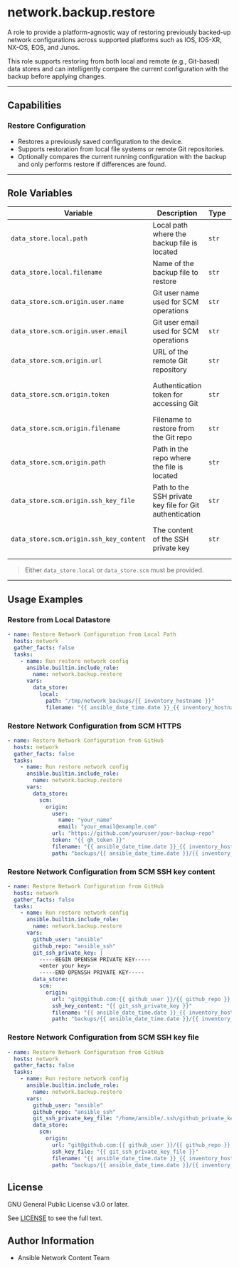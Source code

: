 # network.backup.restore

A role to provide a platform-agnostic way of restoring previously backed-up network configurations across supported platforms such as IOS, IOS-XR, NX-OS, EOS, and Junos.

This role supports restoring from both local and remote (e.g., Git-based) data stores and can intelligently compare the current configuration with the backup before applying changes.

---

## Capabilities

### Restore Configuration
- Restores a previously saved configuration to the device.
- Supports restoration from local file systems or remote Git repositories.
- Optionally compares the current running configuration with the backup and only performs restore if differences are found.

---

## Role Variables

| Variable | Description | Type | Required | Default |
|---------|-------------|------|----------|---------|
| `data_store.local.path` | Local path where the backup file is located | `str` | No | N/A |
| `data_store.local.filename` | Name of the backup file to restore | `str` | No | N/A |
| `data_store.scm.origin.user.name` | Git user name used for SCM operations | `str` | No | N/A |
| `data_store.scm.origin.user.email` | Git user email used for SCM operations | `str` | No | N/A |
| `data_store.scm.origin.url` | URL of the remote Git repository | `str` | Yes (if using SCM) | N/A |
| `data_store.scm.origin.token` | Authentication token for accessing Git | `str` | Yes (if using SCM HTTPS) | N/A |
| `data_store.scm.origin.filename` | Filename to restore from the Git repo | `str` | Yes (if using SCM) | N/A |
| `data_store.scm.origin.path` | Path in the repo where the file is located | `str` | No | N?A |
| `data_store.scm.origin.ssh_key_file` | Path to the SSH private key file for Git authentication | `str` | Yes (if using SCM SSH) | N/A |
| `data_store.scm.origin.ssh_key_content` | The content of the SSH private key | `str` | Yes (if using SCM SSH) | N/A |

> Either `data_store.local` or `data_store.scm` must be provided.

---

## Usage Examples

### Restore from Local Datastore

```yaml
- name: Restore Network Configuration from Local Path
  hosts: network
  gather_facts: false
  tasks:
    - name: Run restore network config
      ansible.builtin.include_role:
        name: network.backup.restore
      vars:
        data_store:
          local:
            path: "/tmp/network_backups/{{ inventory_hostname }}"
            filename: "{{ ansible_date_time.date }}_{{ inventory_hostname }}.txt"
```

### Restore Network Configuration from SCM HTTPS

```yaml
- name: Restore Network Configuration from GitHub
  hosts: network
  gather_facts: false
  tasks:
    - name: Run restore network config
      ansible.builtin.include_role:
        name: network.backup.restore
      vars:
        data_store:
          scm:
            origin:
              user:
                name: "your_name"
                email: "your_email@example.com"
              url: "https://github.com/youruser/your-backup-repo"
              token: "{{ gh_token }}"
              filename: "{{ ansible_date_time.date }}_{{ inventory_hostname }}.txt"
              path: "backups/{{ ansible_date_time.date }}/{{ inventory_hostname }}"
```

### Restore Network Configuration from SCM SSH key content

```yaml
- name: Restore Network Configuration from GitHub
  hosts: network
  gather_facts: false
  tasks:
    - name: Run restore network config
      ansible.builtin.include_role:
        name: network.backup.restore
      vars:
        github_user: "ansible"
        github_repo: "ansible_ssh"
        git_ssh_private_key: |
          -----BEGIN OPENSSH PRIVATE KEY-----
          <enter your key>
          -----END OPENSSH PRIVATE KEY-----
        data_store:
          scm:
            origin:
              url: "git@github.com:{{ github_user }}/{{ github_repo }}.git"
              ssh_key_content: "{{ git_ssh_private_key }}"
              filename: "{{ ansible_date_time.date }}_{{ inventory_hostname }}.txt"
              path: "backups/{{ ansible_date_time.date }}/{{ inventory_hostname }}"
```


### Restore Network Configuration from SCM SSH key file

```yaml
- name: Restore Network Configuration from GitHub
  hosts: network
  gather_facts: false
  tasks:
    - name: Run restore network config
      ansible.builtin.include_role:
        name: network.backup.restore
      vars:
        github_user: "ansible"
        github_repo: "ansible_ssh"
        git_ssh_private_key_file: "/home/ansible/.ssh/github_private_key"
        data_store:
          scm:
            origin:
              url: "git@github.com:{{ github_user }}/{{ github_repo }}.git"
              ssh_key_file: "{{ git_ssh_private_key_file }}"
              filename: "{{ ansible_date_time.date }}_{{ inventory_hostname }}.txt"
              path: "backups/{{ ansible_date_time.date }}/{{ inventory_hostname }}"
```
## License

GNU General Public License v3.0 or later.

See [LICENSE](https://www.gnu.org/licenses/gpl-3.0.txt) to see the full text.

## Author Information

- Ansible Network Content Team